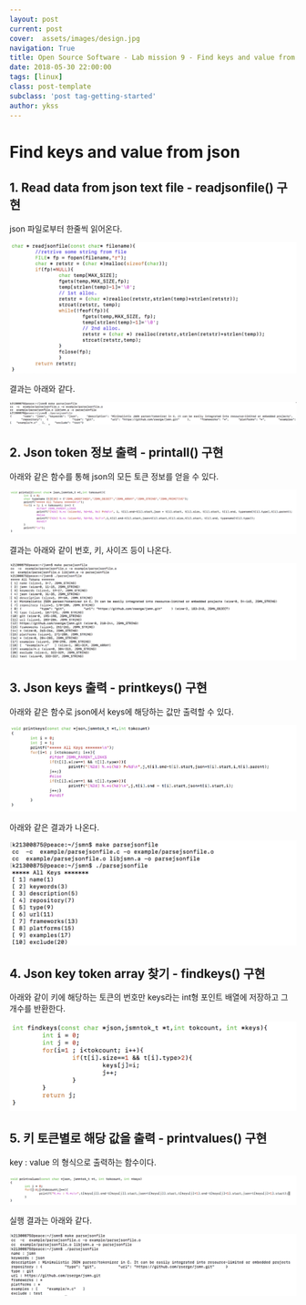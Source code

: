 ```yaml
---
layout: post
current: post
cover:  assets/images/design.jpg
navigation: True
title: Open Source Software - Lab mission 9 - Find keys and value from json
date: 2018-05-30 22:00:00
tags: [linux]
class: post-template
subclass: 'post tag-getting-started'
author: ykss
---
```


# Find keys and value from json

## 1. Read data from json text file - readjsonfile() 구현

 json 파일로부터 한줄씩 읽어온다.

![lab9_5](/assets/images/lab9_5.png)

 결과는 아래와 같다. 

![lab9_1](/assets/images/lab9_1.png)


## 2. Json token 정보 출력 - printall() 구현

아래와 같은 함수를 통해 json의 모든 토큰 정보를 얻을 수 있다.

![lab9_9](/assets/images/lab9_9.png)

결과는 아래와 같이 번호, 키, 사이즈 등이 나온다.

![lab9_2](/assets/images/lab9_2.png)


## 3. Json keys 출력 - printkeys() 구현

아래와 같은 함수로 json에서 keys에 해당하는 값만 출력할 수 있다.

![lab9_4](/assets/images/lab9_4.png)

아래와 같은 결과가 나온다. 

![lab9_6](/assets/images/lab9_6.png)

## 4. Json key token array 찾기 - findkeys() 구현

아래와 같이 키에 해당하는 토큰의 번호만 keys라는 int형 포인트 배열에 저장하고
그 개수를 반환한다.

![lab9_9](/assets/images/lab9_10.png)

## 5. 키 토큰별로 해당 값을 출력 - printvalues() 구현

key : value 의 형식으로 출력하는 함수이다.

![lab9_8](/assets/images/lab9_8.png)

실행 결과는 아래와 같다.

![lab9_6](/assets/images/lab9_7.png)





